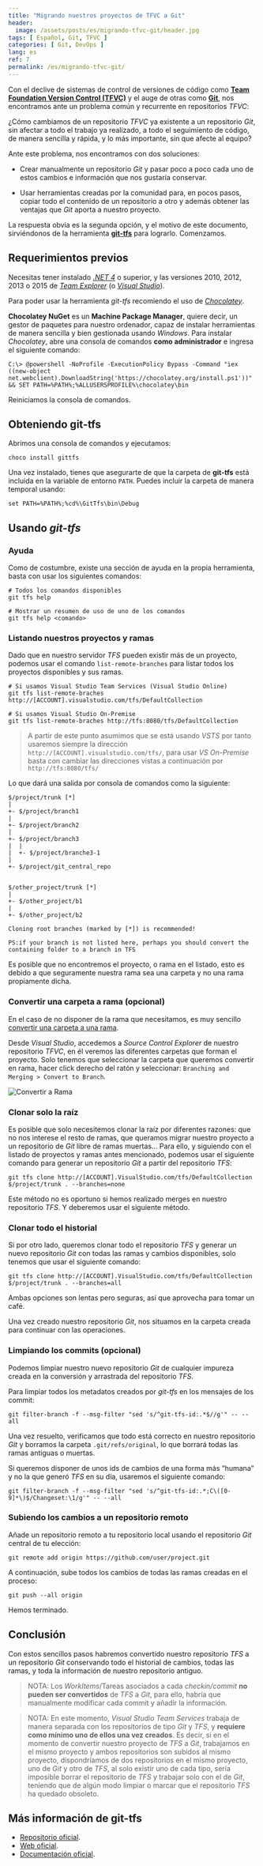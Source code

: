 ```yaml
---
title: "Migrando nuestros proyectos de TFVC a Git"
header:
  image: /assets/posts/es/migrando-tfvc-git/header.jpg
tags: [ Español, Git, TFVC ]
categories: [ Git, DevOps ]
lang: es
ref: 7
permalink: /es/migrando-tfvc-git/
---
```


Con el declive de sistemas de control de versiones de código como [**Team Foundation Version Control (TFVC)**](https://www.visualstudio.com/docs/tfvc/overview) y el auge de otras como [**Git**](https://git-scm.com/), nos encontramos ante un problema común y recurrente en repositorios *TFVC*:

¿Cómo cambiamos de un repositorio *TFVC* ya existente a un repositorio *Git*, sin afectar a todo el trabajo ya realizado, a todo el seguimiento de código, de manera sencilla y rápida, y lo más importante, sin que afecte al equipo?

Ante este problema, nos encontramos con dos soluciones:

- Crear manualmente un repositorio *Git* y pasar poco a poco cada uno de estos cambios e información que nos gustaría conservar.

- Usar herramientas creadas por la comunidad para, en pocos pasos, copiar todo el contenido de un repositorio a otro y además obtener las ventajas que *Git* aporta a nuestro proyecto.

La respuesta obvia es la segunda opción, y el motivo de este documento, sirviéndonos de la herramienta [**git-tfs**](http://git-tfs.com/) para lograrlo. Comenzamos.

## Requerimientos previos

Necesitas tener instalado [*.NET 4*](https://msdn.microsoft.com/en-us/library/w0x726c2(v=vs.110).aspx) o superior, y las versiones 2010, 2012, 2013 o 2015 de [*Team Explorer*](https://msdn.microsoft.com/es-es/library/hh500420.aspx) (o [*Visual Studio*](https://www.visualstudio.com/es-es/visual-studio-homepage-vs.aspx)).

Para poder usar la herramienta *git-tfs* recomiendo el uso de [*Chocolatey*](https://chocolatey.org/).

**Chocolatey NuGet** es un **Machine Package Manager**, quiere decir, un gestor de paquetes para nuestro ordenador, capaz de instalar herramientas de manera sencilla y bien gestionada usando *Windows*. Para instalar *Chocolatey*, abre una consola de comandos **como administrador** e ingresa el siguiente comando:

```shell
C:\> @powershell -NoProfile -ExecutionPolicy Bypass -Command "iex ((new-object net.webclient).DownloadString('https://chocolatey.org/install.ps1'))" && SET PATH=%PATH%;%ALLUSERSPROFILE%\chocolatey\bin
```

Reiniciamos la consola de comandos.

## Obteniendo **git-tfs**

Abrimos una consola de comandos y ejecutamos:

```shell
choco install gittfs
```

Una vez instalado, tienes que asegurarte de que la carpeta de **git-tfs** está incluida en la variable de entorno `PATH`. Puedes incluir la carpeta de manera temporal usando:

```shell
set PATH=%PATH%;%cd%\GitTfs\bin\Debug
```

## Usando *git-tfs*

### Ayuda

Como de costumbre, existe una sección de ayuda en la propia herramienta, basta con usar los siguientes comandos:

```shell
# Todos los comandos disponibles
git tfs help

# Mostrar un resumen de uso de uno de los comandos
git tfs help <comando>
```

### Listando nuestros proyectos y ramas

Dado que en nuestro servidor *TFS* pueden existir más de un proyecto, podemos usar el comando `list-remote-branches` para listar todos los proyectos disponibles y sus ramas.

```shell
# Si usamos Visual Studio Team Services (Visual Studio Online)
git tfs list-remote-braches http://[ACCOUNT].visualstudio.com/tfs/DefaultCollection

# Si usamos Visual Studio On-Premise
git tfs list-remote-braches http://tfs:8080/tfs/DefaultCollection
```

> A partir de este punto asumimos que se está usando *VSTS* por tanto usaremos siempre la dirección `http://[ACCOUNT].visualstudio.com/tfs/`, para usar *VS On-Premise* basta con cambiar las direcciones vistas a continuación por `http://tfs:8080/tfs/`

Lo que dará una salida por consola de comandos como la siguiente:

```shell
$/project/trunk [*]
|
+- $/project/branch1
|
+- $/project/branch2
|
+- $/project/branch3
|  |
|  +- $/project/branche3-1
|
+- $/project/git_central_repo


$/other_project/trunk [*]
|
+- $/other_project/b1
|
+- $/other_project/b2

Cloning root branches (marked by [*]) is recommended!

PS:if your branch is not listed here, perhaps you should convert the containing folder to a branch in TFS
```

Es posible que no encontremos el proyecto, o rama en el listado, esto es debido a que seguramente nuestra rama sea una carpeta y no una rama propiamente dicha.

### Convertir una carpeta a rama (opcional)

En el caso de no disponer de la rama que necesitamos, es muy sencillo [convertir una carpeta a una rama](https://www.visualstudio.com/es-es/docs/tfvc/branch-folders-files).

Desde *Visual Studio*, accedemos a *Source Control Explorer* de nuestro repositorio *TFVC*, en él veremos las diferentes carpetas que forman el proyecto. Solo tenemos que seleccionar la carpeta que queremos convertir en rama, hacer click derecho del ratón y seleccionar: `Branching and Merging > Convert to Branch`.

![Convertir a Rama](/assets/posts/es/migrando-tfvc-git/convertir-a-rama.png)

### Clonar solo la raíz

Es posible que solo necesitemos clonar la raíz por diferentes razones: que no nos interese el resto de ramas, que queramos migrar nuestro proyecto a un repositorio de *Git* libre de ramas muertas... Para ello, y siguiendo con el listado de proyectos y ramas antes mencionado, podemos usar el siguiente comando para generar un repositorio *Git* a partir del repositorio *TFS*:

```shell
git tfs clone http://[ACCOUNT].VisualStudio.com/tfs/DefaultCollection $/project/trunk . --branches=none
```

Este método no es oportuno si hemos realizado merges en nuestro repositorio *TFS*. Y deberemos usar el siguiente método.

### Clonar todo el historial

Si por otro lado, queremos clonar todo el repositorio *TFS* y generar un nuevo repositorio *Git* con todas las ramas y cambios disponibles, solo tenemos que usar el siguiente comando:

```shell
git tfs clone http://[ACCOUNT].VisualStudio.com/tfs/DefaultCollection $/project/trunk . --branches=all
```

Ambas opciones son lentas pero seguras, así que aprovecha para tomar un café.

Una vez creado nuestro repositorio *Git*, nos situamos en la carpeta creada para continuar con las operaciones.

### Limpiando los commits (opcional)

Podemos limpiar nuestro nuevo repositorio *Git* de cualquier impureza creada en la conversión y arrastrada del repositorio *TFS*.

Para limpiar todos los metadatos creados por *git-tfs* en los mensajes de los commit:

```shell
git filter-branch -f --msg-filter "sed 's/^git-tfs-id:.*$//g'" -- --all
```

Una vez resuelto, verificamos que todo está correcto en nuestro repositorio *Git* y borramos la carpeta `.git/refs/original`, lo que borrará todas las ramas antiguas o muertas.

Si queremos disponer de unos ids de cambios de una forma más “humana” y no la que generó *TFS* en su día, usaremos el siguiente comando:

```shell
git filter-branch -f --msg-filter "sed 's/^git-tfs-id:.*;C\([0-9]*\)$/Changeset:\1/g'" -- --all
```

### Subiendo los cambios a un repositorio remoto

Añade un repositorio remoto a tu repositorio local usando el repositorio *Git* central de tu elección:

```shell
git remote add origin https://github.com/user/project.git
```

A continuación, sube todos los cambios de todas las ramas creadas en el proceso:

```shell
git push --all origin
```

Hemos terminado.

## Conclusión

Con estos sencillos pasos habremos convertido nuestro repositorio *TFS* a un repositorio *Git* conservando todo el historial de cambios, todas las ramas, y toda la información de nuestro repositorio antiguo.

> NOTA: Los *WorkItems*/Tareas asociados a cada *checkin/commit* **no pueden ser convertidos** de *TFS* a *Git*, para ello, habría que manualmente modificar cada commit y añadir la información.

> NOTA: En este momento, *Visual Studio Team Services* trabaja de manera separada con los repositorios de tipo *Git* y *TFS*, y **requiere como mínimo uno de ellos una vez creados**. Es decir, si en el momento de convertir nuestro proyecto de *TFS* a *Git*, trabajamos en el mismo proyecto y ambos repositorios son subidos al mismo proyecto, dispondríamos de dos repositorios en el mismo proyecto, uno de *Git* y otro de *TFS*, al solo existir uno de cada tipo, sería imposible borrar el repositorio de *TFS* y trabajar solo con el de *Git*, teniendo que de algún modo limpiar o marcar que el repositorio *TFS* ha quedado obsoleto.

## Más información de git-tfs

- [Repositorio oficial](https://github.com/git-tfs/git-tfs).
- [Web oficial](http://git-tfs.com/).
- [Documentación oficial](https://github.com/git-tfs/git-tfs/tree/master/doc/).
